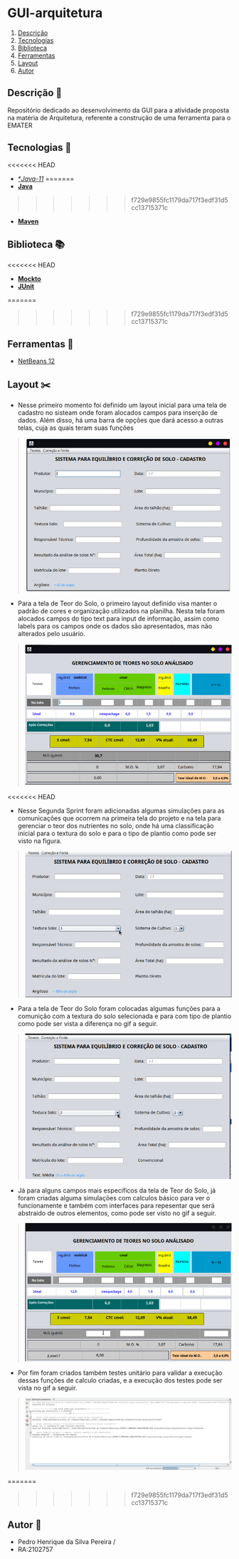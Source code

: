 # GUI-arquitetura
<!-- vscode-markdown-toc -->

1. [Descrição](#descricao)
2. [Tecnologias](#tecnologia)
3. [Biblioteca](#biblioteca)
4. [Ferramentas](#ferramentas)
5. [Layout](#layout)
6. [Autor](#autor)

##  Descrição <a id="descricao"></a> :floppy_disk:

Repositório dedicado ao desenvolvimento da GUI para a atividade proposta na matéria de Arquitetura, referente a construção de uma ferramenta para o EMATER

##  Tecnologias <a id="tecnologia"></a> 🚀

<<<<<<< HEAD
- [**Java-11*](https://www.java.com/pt-BR/)
=======
- [**Java**](https://www.java.com/pt-BR/)
>>>>>>> f729e9855fc1179da717f3edf31d5cc13715371c
- [**Maven**](https://maven.apache.org/) 

##  Biblioteca <a id="biblioteca"></a> 📚

<<<<<<< HEAD
- [**Mockto**](https://site.mockito.org/)
- [**JUnit**](https://junit.org/junit5/)

=======
>>>>>>> f729e9855fc1179da717f3edf31d5cc13715371c
## Ferramentas <a id="ferramenta"></a> :hammer:

- [NetBeans 12](https://netbeans.apache.org/download/nb120/nb120.html)

## Layout <a id="layout"></a> :scissors:

- Nesse primeiro momento foi definido um layout inicial para uma tela de cadastro no sisteam onde foram alocados campos para inserção de dados.
Além disso, há uma barra de opções que dará acesso a outras telas, cuja as quais teram suas funções
> <img src="./prints/tela1.png" alt="Print da Tela 1"/>

- Para a tela de Teor do Solo, o primeiro layout definido visa manter o padrão de cores e organização utilizados na planilha. Nesta tela foram alocados campos do tipo text para input de informação, assim como labels para os campos onde os dados são apresentados, mas não alterados pelo usuário.
> <img src="./prints/tela2.png" alt="Print da Tela 2"/>

<<<<<<< HEAD
- Nesse Segunda Sprint foram adicionadas algumas simulações para as comunicações que ocorrem na primeira tela do projeto e na tela para gerenciar o teor dos nutrientes no solo, onde há uma classificação inicial para o textura do solo e para o tipo de plantio como pode ser visto na figura.
> <img src="./gifs/func1.gif">

- Para a tela de Teor do Solo foram colocadas algumas funções para a comunição com a textura do solo selecionada e para com tipo de plantio como pode ser vista a diferença no gif a seguir.
> <img src="./gifs/func2.gif">

- Já para alguns campos mais especificos da tela de Teor do Solo, já foram criadas alguma simulações com calculos básico para ver o funcionamente e também com interfaces para repesentar que será abstraido de outros elementos, como pode ser visto no gif a seguir.
> <img src="./gifs/func3.gif">

- Por fim foram criados também testes unitário para validar a execução dessas funções de calculo criadas, e a execução dos testes pode ser vista no gif a seguir.
> <img src="./gifs/build1.gif">

=======
>>>>>>> f729e9855fc1179da717f3edf31d5cc13715371c
## Autor <a id="autor"></a> :blue_book:

- Pedro Henrique da Silva Pereira /
- RA:2102757
